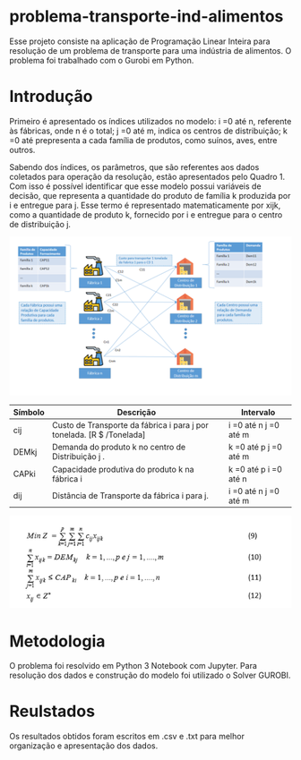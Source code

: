# problema-transporte-ind-alimentos
Esse projeto consiste na aplicação de Programação Linear Inteira para resolução de um problema de transporte para uma indústria de alimentos. O problema foi trabalhado com o Gurobi em Python. 

# Introdução

Primeiro é apresentado os índices utilizados no modelo:
i =0 até n, referente às fábricas, onde n é o total;
j =0 até m, indica os centros de distribuição; 
k =0 até prepresenta a cada família de produtos, como suínos, aves, entre outros. 

Sabendo dos índices, os parâmetros, que são referentes aos dados coletados para operação da resolução, estão apresentados pelo Quadro 1. Com isso é possível identificar que esse modelo possui variáveis de decisão, que representa a quantidade do produto de família k produzida por i e entregue para j.  Esse termo é representado matematicamente por xijk, como a quantidade de produto k, fornecido por i e entregue para o centro de distribuição j. 

![Diagrama](./Diagrama.png)


| Símbolo | Descrição                                                           | Intervalo             |
|---------|---------------------------------------------------------------------|-----------------------|
| cij     | Custo de Transporte da fábrica i para j por tonelada. [R $ /Tonelada] | i =0 até n j =0 até m |
| DEMkj   | Demanda do produto k no centro de Distribuição j .                  | k =0 até p j =0 até m |
| CAPki   | Capacidade produtiva do produto k na fábrica i                      | k =0 até p i =0 até n |
| dij     | Distância de Transporte da fábrica i para j.                        | i =0 até n j =0 até m |


![Equações](./Equacoes.PNG)



# Metodologia

O problema foi resolvido em Python 3 Notebook com Jupyter. Para resolução dos dados e construção do modelo foi utilizado o Solver GUROBI. 


# Reulstados

Os resultados obtidos foram escritos em .csv e .txt para melhor organização e apresentação dos dados. 
